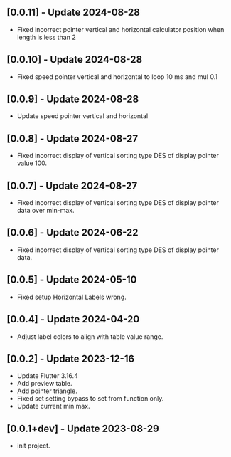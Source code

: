 ## [0.0.11] - Update 2024-08-28
- Fixed incorrect pointer vertical and horizontal calculator position when length is less than 2
## [0.0.10] - Update 2024-08-28
- Fixed speed pointer vertical and horizontal to loop 10 ms and mul 0.1
## [0.0.9] - Update 2024-08-28
- Update speed pointer vertical and horizontal
## [0.0.8] - Update 2024-08-27
- Fixed incorrect display of vertical sorting type DES of display pointer value 100.
## [0.0.7] - Update 2024-08-27
- Fixed incorrect display of vertical sorting type DES of display pointer data over min-max.
## [0.0.6] - Update 2024-06-22
- Fixed incorrect display of vertical sorting type DES of display pointer data.
## [0.0.5] - Update 2024-05-10
- Fixed setup Horizontal Labels wrong.
## [0.0.4] - Update 2024-04-20
- Adjust label colors to align with table value range.
## [0.0.2] - Update 2023-12-16
- Update Flutter 3.16.4
- Add preview table.
- Add pointer triangle.
- Fixed set setting bypass to set from function only.
- Update current min max.

## [0.0.1+dev] - Update 2023-08-29
- init project.